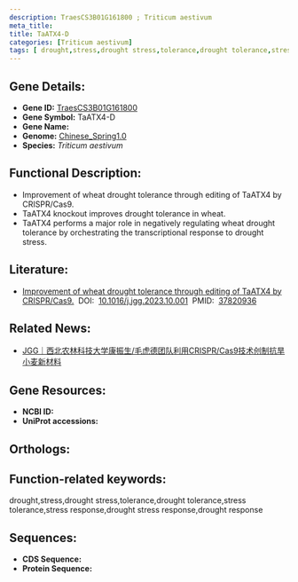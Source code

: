 ```yaml
---
description: TraesCS3B01G161800 ; Triticum aestivum
meta_title:
title: TaATX4-D
categories: [Triticum aestivum]
tags: [ drought,stress,drought stress,tolerance,drought tolerance,stress tolerance,stress response,drought stress response,drought response ]
---
```


## Gene Details:
- **Gene ID:**	[TraesCS3B01G161800]()
- **Gene Symbol:** TaATX4-D
- **Gene Name:** 
- **Genome:** [Chinese_Spring1.0]()
- **Species:** *Triticum aestivum*

## Functional Description:
   - Improvement of wheat drought tolerance through editing of TaATX4 by CRISPR/Cas9.
   - TaATX4 knockout improves drought tolerance in wheat.
   - TaATX4 performs a major role in negatively regulating wheat drought tolerance by orchestrating the transcriptional response to drought stress.

## Literature:
   - [Improvement of wheat drought tolerance through editing of TaATX4 by CRISPR/Cas9.]( https://www.sciencedirect.com/science/article/pii/S1673852723002096?via%3Dihub)&nbsp;&nbsp;DOI:&nbsp;&nbsp;[10.1016/j.jgg.2023.10.001](https://www.sciencedirect.com/science/article/pii/S1673852723002096?via%3Dihub)&nbsp;&nbsp;PMID:&nbsp;&nbsp;[37820936](https://pubmed.ncbi.nlm.nih.gov/37820936/)

## Related News:
   - [JGG｜西北农林科技大学康振生/毛虎德团队利用CRISPR/Cas9技术创制抗旱小麦新材料](https://mp.weixin.qq.com/s?__biz=Mzg3MDEwNDEyMg==&mid=2247557875&idx=4&sn=87c6c786d8bef72396e9a8e9878a6c32&chksm=cf25d3a6e9655a00a2e54d1a6720599a532b7ab86228504339db81e24ad300ec70cbb0f07491&scene=27#wechat_redirect)

## Gene Resources:
- **NCBI ID:** [](https://www.ncbi.nlm.nih.gov/gene/?term=)
- **UniProt accessions:** [](https://www.uniprot.org/uniprotkb//entry)

## Orthologs:

## Function-related keywords:
drought,stress,drought stress,tolerance,drought tolerance,stress tolerance,stress response,drought stress response,drought response

## Sequences:
- **CDS Sequence:**
- **Protein Sequence:**
